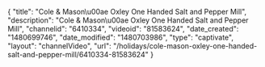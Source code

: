 {
    "title": "Cole & Mason\u00ae Oxley One Handed Salt and Pepper Mill",
    "description": "Cole & Mason\u00ae Oxley One Handed Salt and Pepper Mill",
    "channelid": "6410334",
    "videoid": "81583624",
    "date_created": "1480699746",
    "date_modified": "1480703986",
    "type": "captivate",
    "layout": "channelVideo",
    "url": "\/holidays\/cole-mason-oxley-one-handed-salt-and-pepper-mill\/6410334-81583624"
}